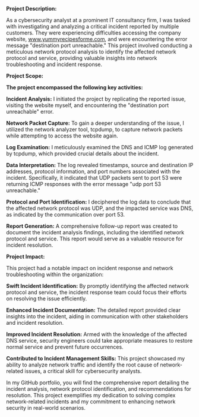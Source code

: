 **Project Description:**

As a cybersecurity analyst at a prominent IT consultancy firm, I was tasked with investigating and analyzing a critical incident reported by multiple customers. They were experiencing difficulties accessing the company website, www.yummyrecipesforme.com, and were encountering the error message "destination port unreachable." This project involved conducting a meticulous network protocol analysis to identify the affected network protocol and service, providing valuable insights into network troubleshooting and incident response.

**Project Scope:**

**The project encompassed the following key activities:**

**Incident Analysis:** I initiated the project by replicating the reported issue, visiting the website myself, and encountering the "destination port unreachable" error.

**Network Packet Capture:** To gain a deeper understanding of the issue, I utilized the network analyzer tool, tcpdump, to capture network packets while attempting to access the website again.

**Log Examination:** I meticulously examined the DNS and ICMP log generated by tcpdump, which provided crucial details about the incident.

**Data Interpretation:** The log revealed timestamps, source and destination IP addresses, protocol information, and port numbers associated with the incident. Specifically, it indicated that UDP packets sent to port 53 were returning ICMP responses with the error message "udp port 53 unreachable."

**Protocol and Port Identification:** I deciphered the log data to conclude that the affected network protocol was UDP, and the impacted service was DNS, as indicated by the communication over port 53.

**Report Generation:** A comprehensive follow-up report was created to document the incident analysis findings, including the identified network protocol and service. This report would serve as a valuable resource for incident resolution.

**Project Impact:**

This project had a notable impact on incident response and network troubleshooting within the organization:

**Swift Incident Identification:** By promptly identifying the affected network protocol and service, the incident response team could focus their efforts on resolving the issue efficiently.

**Enhanced Incident Documentation:** The detailed report provided clear insights into the incident, aiding in communication with other stakeholders and incident resolution.

**Improved Incident Resolution:** Armed with the knowledge of the affected DNS service, security engineers could take appropriate measures to restore normal service and prevent future occurrences.

**Contributed to Incident Management Skills:** This project showcased my ability to analyze network traffic and identify the root cause of network-related issues, a critical skill for cybersecurity analysts.

In my GitHub portfolio, you will find the comprehensive report detailing the incident analysis, network protocol identification, and recommendations for resolution. This project exemplifies my dedication to solving complex network-related incidents and my commitment to enhancing network security in real-world scenarios.

